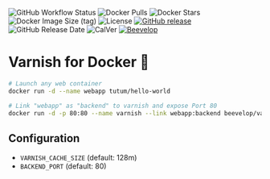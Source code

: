![GitHub Workflow Status](https://img.shields.io/github/workflow/status/beevelop/docker-varnish/Docker%20Image?style=for-the-badge)
![Docker Pulls](https://img.shields.io/docker/pulls/beevelop/varnish.svg?style=for-the-badge)
![Docker Stars](https://img.shields.io/docker/stars/beevelop/varnish?style=for-the-badge)
![Docker Image Size (tag)](https://img.shields.io/docker/image-size/beevelop/varnish/latest?style=for-the-badge)
![License](https://img.shields.io/github/license/beevelop/docker-varnish?style=for-the-badge)
[![GitHub release](https://img.shields.io/github/release/beevelop/docker-varnish.svg?style=for-the-badge)](https://github.com/beevelop/docker-varnish/releases)
![GitHub Release Date](https://img.shields.io/github/release-date/beevelop/docker-varnish?style=for-the-badge)
![CalVer](https://img.shields.io/badge/CalVer-YYYY.MM.MICRO-22bfda.svg?style=for-the-badge)
[![Beevelop](https://img.shields.io/badge/-%20Made%20with%20%F0%9F%8D%AF%20by%20%F0%9F%90%9Dvelop-blue.svg?style=for-the-badge)](https://beevelop.com)

# Varnish for Docker :whale:

```bash
# Launch any web container
docker run -d --name webapp tutum/hello-world

# Link "webapp" as "backend" to varnish and expose Port 80
docker run -d -p 80:80 --name varnish --link webapp:backend beevelop/varnish
```

## Configuration

- `VARNISH_CACHE_SIZE` (default: 128m)
- `BACKEND_PORT` (default: 80)
